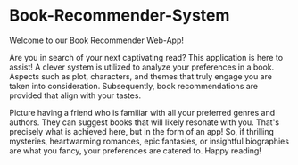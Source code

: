 # Book-Recommender-System

Welcome to our Book Recommender Web-App!

Are you in search of your next captivating read? This application is here to assist! A clever system is utilized to analyze your preferences in a book. Aspects such as plot, characters, and themes that truly engage you are taken into consideration. Subsequently, book recommendations are provided that align with your tastes.

Picture having a friend who is familiar with all your preferred genres and authors. They can suggest books that will likely resonate with you. That's precisely what is achieved here, but in the form of an app! So, if thrilling mysteries, heartwarming romances, epic fantasies, or insightful biographies are what you fancy, your preferences are catered to. Happy reading!
